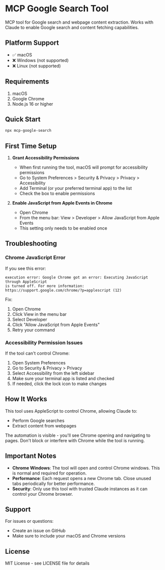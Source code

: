 # MCP Google Search Tool

MCP tool for Google search and webpage content extraction. Works with Claude to enable Google search and content fetching capabilities.

## Platform Support
- ✅ macOS
- ❌ Windows (not supported)
- ❌ Linux (not supported)

## Requirements

1. macOS
2. Google Chrome
3. Node.js 16 or higher

## Quick Start

```bash
npx mcp-google-search
```

## First Time Setup

1. **Grant Accessibility Permissions**
   - When first running the tool, macOS will prompt for accessibility permissions
   - Go to System Preferences > Security & Privacy > Privacy > Accessibility
   - Add Terminal (or your preferred terminal app) to the list
   - Check the box to enable permissions

2. **Enable JavaScript from Apple Events in Chrome**
   - Open Chrome
   - From the menu bar: View > Developer > Allow JavaScript from Apple Events
   - This setting only needs to be enabled once

## Troubleshooting

### Chrome JavaScript Error
If you see this error:
```
execution error: Google Chrome got an error: Executing JavaScript through AppleScript 
is turned off. For more information: https://support.google.com/chrome/?p=applescript (12)
```

Fix:
1. Open Chrome
2. Click View in the menu bar
3. Select Developer
4. Click "Allow JavaScript from Apple Events"
5. Retry your command

### Accessibility Permission Issues
If the tool can't control Chrome:
1. Open System Preferences
2. Go to Security & Privacy > Privacy
3. Select Accessibility from the left sidebar
4. Make sure your terminal app is listed and checked
5. If needed, click the lock icon to make changes

## How It Works

This tool uses AppleScript to control Chrome, allowing Claude to:
- Perform Google searches
- Extract content from webpages

The automation is visible - you'll see Chrome opening and navigating to pages. Don't block or interfere with Chrome while the tool is running.

## Important Notes

- **Chrome Windows**: The tool will open and control Chrome windows. This is normal and required for operation.
- **Performance**: Each request opens a new Chrome tab. Close unused tabs periodically for better performance.
- **Security**: Only use this tool with trusted Claude instances as it can control your Chrome browser.

## Support

For issues or questions:
- Create an issue on GitHub
- Make sure to include your macOS and Chrome versions

## License

MIT License - see LICENSE file for details